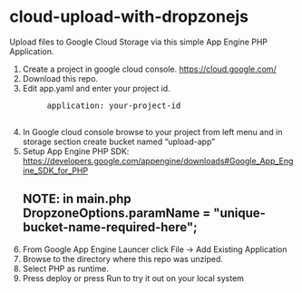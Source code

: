 cloud-upload-with-dropzonejs
============================
Upload files to Google Cloud Storage via this simple App Engine PHP Application.

1. Create a project in google cloud console. https://cloud.google.com/
2. Download this repo.
3. Edit app.yaml and enter your project id.
    <pre>
        application: your-project-id
    </pre>
4. In Google cloud console browse to your project from left menu and in storage section create bucket named “upload-app”
5. Setup App Engine PHP SDK: https://developers.google.com/appengine/downloads#Google_App_Engine_SDK_for_PHP
        <h2>NOTE: in main.php DropzoneOptions.paramName = "unique-bucket-name-required-here";</h2>
6. From Google App Engine Launcer click File -> Add Existing Application
7. Browse to the directory where this repo was unziped.
8. Select PHP as runtime.
9. Press deploy or press Run to try it out on your local system
